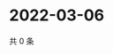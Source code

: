 # 2022-03-06

共 0 条

<!-- BEGIN WEIBO -->
<!-- 最后更新时间 Sun Mar 06 2022 17:00:42 GMT+0800 (China Standard Time) -->

<!-- END WEIBO -->
